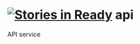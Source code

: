 [![Stories in Ready](https://badge.waffle.io/pki-io/api.png?label=ready&title=Ready)](https://waffle.io/pki-io/api)
api
===

API service
